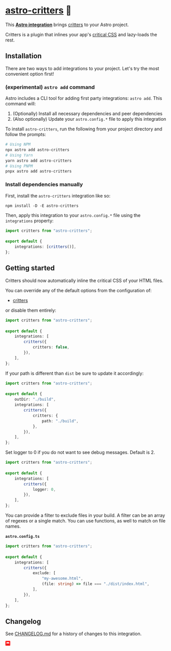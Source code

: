 # [astro-critters] 🦔

This **[Astro integration][astro-integration]** brings [critters][critters] to
your Astro project.

Critters is a plugin that inlines your app's [critical CSS] and lazy-loads the
rest.

## Installation

There are two ways to add integrations to your project. Let's try the most
convenient option first!

### (experimental) `astro add` command

Astro includes a CLI tool for adding first party integrations: `astro add`. This
command will:

1. (Optionally) Install all necessary dependencies and peer dependencies
2. (Also optionally) Update your `astro.config.*` file to apply this integration

To install `astro-critters`, run the following from your project directory and
follow the prompts:

```sh
# Using NPM
npx astro add astro-critters
# Using Yarn
yarn astro add astro-critters
# Using PNPM
pnpx astro add astro-critters
```

### Install dependencies manually

First, install the `astro-critters` integration like so:

```
npm install -D -E astro-critters
```

Then, apply this integration to your `astro.config.*` file using the
`integrations` property:

```ts
import critters from "astro-critters";

export default {
	integrations: [critters()],
};
```

## Getting started

Critters should now automatically inline the critical CSS of your HTML files.

You can override any of the default options from the configuration of:

-   [critters](https://github.com/GoogleChromeLabs/critters#usage)

or disable them entirely:

```ts
import critters from "astro-critters";

export default {
	integrations: [
		critters({
			critters: false,
		}),
	],
};
```

If your path is different than `dist` be sure to update it accordingly:

```ts
import critters from "astro-critters";

export default {
	outDir: "./build",
	integrations: [
		critters({
			critters: {
				path: "./build",
			},
		}),
	],
};
```

Set logger to 0 if you do not want to see debug messages. Default is 2.

```ts
import critters from "astro-critters";

export default {
	integrations: [
		critters({
			logger: 0,
		}),
	],
};
```

You can provide a filter to exclude files in your build. A filter can be an
array of regexes or a single match. You can use functions, as well to match on
file names.

**`astro.config.ts`**

```ts
import critters from "astro-critters";

export default {
	integrations: [
		critters({
			exclude: [
				"my-awesome.html",
				(file: string) => file === "./dist/index.html",
			],
		}),
	],
};
```

[astro-critters]: https://npmjs.org/astro-critters
[critters]: https://github.com/GoogleChromeLabs/critters
[astro-integration]: https://docs.astro.build/en/guides/integrations-guide/
[critical css]:
	https://www.smashingmagazine.com/2015/08/understanding-critical-css/

## Changelog

See [CHANGELOG.md](CHANGELOG.md) for a history of changes to this integration.

[![Lightrix logo](https://raw.githubusercontent.com/Lightrix/npm/main/.github/img/favicon.png "Built with Lightrix/npm")](https://github.com/Lightrix/npm)
